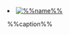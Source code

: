 <li class="wp-caption alignleft">
    <a title="%%name%%" href="%%url%%">
        <img src="%%url%%" alt="%%name%%" height="%%height%%">
    </a>
    <p class="wp-caption-text">%%caption%%</p>
</li>